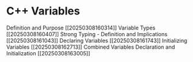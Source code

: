 # C++ Variables
Definition and Purpose [[20250308160314]]
Variable Types [[20250308160407]]
Strong Typing - Definition and Implications [[20250308161043]]
Declaring Variables [[20250308161743]]
Initializing Variables [[20250308162713]]
Combined Variables Declaration and Initialization [[20250308163005]]